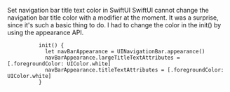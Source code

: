 Set navigation bar title text color in SwiftUI
SwiftUI cannot change the navigation bar title color with a modifier at the
moment. It was a surprise, since it's such a basic thing to do. I had to change
the color in the init() by using the appearance API.

```
          init() {
            let navBarAppearance = UINavigationBar.appearance()
            navBarAppearance.largeTitleTextAttributes = [.foregroundColor: UIColor.white]
            navBarAppearance.titleTextAttributes = [.foregroundColor: UIColor.white]
          }
```
